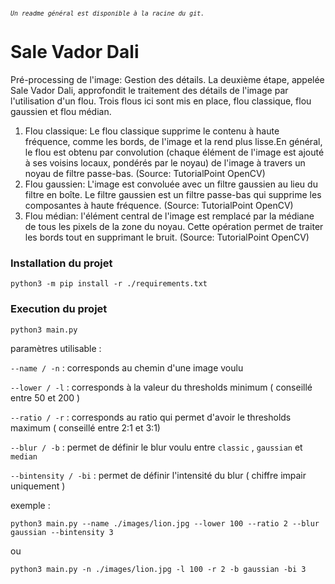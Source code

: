 <sub>*`Un readme général est disponible à la racine du git.`*</sub>

# Sale Vador Dali

Pré-processing de l'image: Gestion des détails. La deuxième étape, appelée Sale Vador Dali, approfondit le traitement des détails de l'image par l'utilisation d'un flou. Trois flous ici sont mis en place, flou classique, flou gaussien et flou médian.
   1. Flou classique: Le flou classique supprime le contenu à haute fréquence, comme les bords, de l'image et la rend plus lisse.En général, le flou est obtenu par convolution (chaque élément de l'image est ajouté à ses voisins locaux, pondérés par le noyau) de l'image à travers un noyau de filtre passe-bas. (Source: TutorialPoint OpenCV)
   2. Flou gaussien: L'image est convoluée avec un filtre gaussien au lieu du filtre en boîte. Le filtre gaussien est un filtre passe-bas qui supprime les composantes à haute fréquence. (Source: TutorialPoint OpenCV)
   3. Flou médian: l'élément central de l'image est remplacé par la médiane de tous les pixels de la zone du noyau. Cette opération permet de traiter les bords tout en supprimant le bruit. (Source: TutorialPoint OpenCV)


### Installation du projet

`python3 -m pip install -r ./requirements.txt`

### Execution du projet

`python3 main.py`

paramètres utilisable :

`--name / -n` : corresponds au chemin d'une image voulu

`--lower / -l` : corresponds à la valeur du thresholds minimum ( conseillé entre 50 et 200 )

`--ratio / -r`   : corresponds au ratio qui permet d'avoir le thresholds maximum ( conseillé entre 2:1 et 3:1)

`--blur / -b` : permet de définir le blur voulu entre `classic` , `gaussian` et `median`

`--bintensity / -bi` : permet de définir l'intensité du blur ( chiffre impair uniquement )

exemple :

`python3 main.py --name ./images/lion.jpg --lower 100 --ratio 2 --blur gaussian --bintensity 3`

ou

`python3 main.py -n ./images/lion.jpg -l 100 -r 2 -b gaussian -bi 3`
